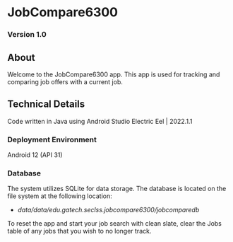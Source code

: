 # JobCompare6300

### Version 1.0

## About
Welcome to the JobCompare6300 app. This app is used for tracking and comparing job offers with a current job.




## Technical Details
Code written in Java using Android Studio Electric Eel | 2022.1.1

### Deployment Environment
Android 12 (API 31)

### Database
The system utilizes SQLite for data storage. The database is located on the file system at the following location:
   * *data/data/edu.gatech.seclss.jobcompare6300/jobcomparedb*

To reset the app and start your job search with clean slate, clear the Jobs table of any jobs that you wish to no longer track.
